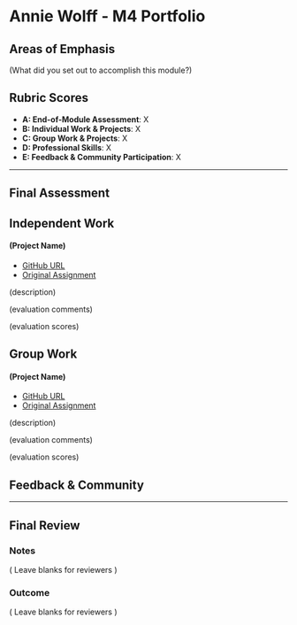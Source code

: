 # Annie Wolff - M4 Portfolio

## Areas of Emphasis

(What did you set out to accomplish this module?)

## Rubric Scores

* **A: End-of-Module Assessment**: X
* **B: Individual Work & Projects**: X
* **C: Group Work & Projects**: X
* **D: Professional Skills**: X
* **E: Feedback & Community Participation**: X

-----------------------

## Final Assessment

## Independent Work

#### (Project Name)

* [GitHub URL]()
* [Original Assignment]()

(description)

(evaluation comments)

(evaluation scores)

## Group Work

#### (Project Name)

* [GitHub URL]()
* [Original Assignment]()

(description)

(evaluation comments)

(evaluation scores)

## Feedback & Community

------------------

## Final Review

### Notes

( Leave blanks for reviewers )

### Outcome

( Leave blanks for reviewers )
